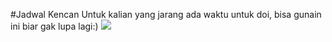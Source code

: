 #Jadwal Kencan
Untuk kalian yang jarang ada waktu untuk doi, bisa gunain ini biar gak lupa lagi:)
![](https://c.top4top.io/p_1608okhc81.jpg)

